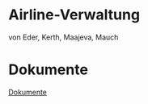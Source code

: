 # Airline-Verwaltung
 von Eder, Kerth, Maajeva, Mauch

# Dokumente
[Dokumente](https://htlvillachat.sharepoint.com/sites/Airline-Verwaltung/Freigegebene%20Dokumente/Forms/AllItems.aspx)
